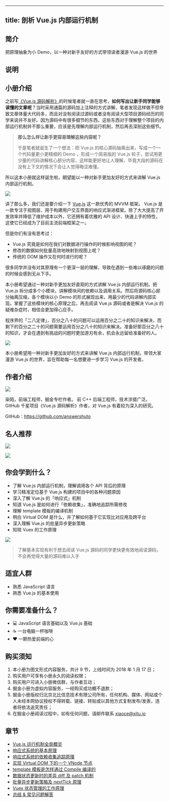 
---
title: 剖析 Vue.js 内部运行机制
---

## 简介
把原理抽象为小 Demo，以一种对新手友好的方式带领读者漫游 Vue.js 的世界

## 说明
## 小册介绍

之前写[《Vue.js 源码解析》](https://github.com/answershuto/learnVue)的时候笔者就一直在思考，**如何写出让新手同学能够读懂的文章呢**？当时采用通篇的源码加上注释的方式讲解，笔者发现这样做不但导致文章体量大代码多，而且对没有阅读过源码或者没有阅读大型项目源码经历的同学来说并不友好。因为源码中有很多细节的东西，这些东西对于理解整个项目的内部运行机制并不那么重要，应该是先理解内部运行机制，然后再去深剖这些细节。

> **那么怎么样让新手更容易理解这些内容呢？**
> 
> 于是笔者就诞生了一个想法：把 Vue.js 的核心源码抽离出来，写成一个一个代码量更小更精细的 Demo ，形成一个简易版的 Vue.js 轮子，尝试用更少量的代码讲解核心部分内容，这样能更好地让人理解，毕竟大段的源码在没有上下文的情况下会让人觉得晦涩难懂。

所以这本小册就这样诞生啦，期望能以一种对新手更加友好的方式来讲解 Vue.js 内部运行机制。

![](https://p1-jj.byteimg.com/tos-cn-i-t2oaga2asx/gold-user-assets/2018/1/16/160fd1305bfb0545~tplv-t2oaga2asx-image.image)

讲了那么多，我们还是要介绍一下 [Vue.js](https://vuejs.org/) 这一款优秀的 MVVM 框架。 Vue.js 是一款专注于视图层、用于构建用户交互界面的响应式渐进框架。除了大大提高了开发效率并降低了维护成本以外，它还拥有着优雅的 API 设计、快速上手的特性，这使它已经成为了目前主流前端框架之一。

但是你们有没有思考过：

- Vue.js 究竟是如何在我们对数据进行操作的时候影响视图的呢？
- 修改的数据如何批量高效地映射到视图上呢？
- 传统的 DOM 操作又在何时进行的呢？

很多同学并没有对其原理有一个更深一层的理解，导致在遇到一些难以琢磨的问题的时候会感到无从下手。

本小册希望通过一种对新手更加友好直观的方式讲解 Vue.js 内部运行机制。把 Vue.js 拆分成多个小模块，讲解模块间的依赖以及调用关系。然后将源码核心部分抽离压缩，各个模块以小 Demo 的形式展现出来，用最少的代码讲解内部实现。掌握了这些模块的核心原理之后，再去阅读 Vue.js 源码或者是解决 Vue.js 的疑难杂症时，相信会更加得心应手。

程序界的「二八定律」，百分之八十的问题可以运用百分之二十的知识来解决，而剩下的百分之二十的问题需要运用百分之八十的知识来解决。准备好那百分之八十的知识，才会在遇到有挑战的问题时更加游刃有余，机会永远留给准备好的人。

![](https://p1-jj.byteimg.com/tos-cn-i-t2oaga2asx/gold-user-assets/2018/1/17/16102b7244c478b8~tplv-t2oaga2asx-image.image)

本小册希望用一种对新手更加友好的方式来讲解 Vue.js 内部运行机制，带领大家漫游 Vue.js 的世界，旨在帮助每一名想要进一步学习 Vue.js 的开发者。

## 作者介绍

![](https://p1-jj.byteimg.com/tos-cn-i-t2oaga2asx/gold-user-assets/2019/1/21/1686fb1d9edb209d~tplv-t2oaga2asx-image.image)

染陌，前端工程师，掘金专栏作者。 前 C++ 后端工程师，技术涉猎广泛。GitHub 千星项目《Vue.js 源码解析》作者，对 Vue.js 有着较为深入的研究。

GitHub：<https://github.com/answershuto>

## 名人推荐

![](https://p1-jj.byteimg.com/tos-cn-i-t2oaga2asx/gold-user-assets/2018/1/17/16102ba83431fd79~tplv-t2oaga2asx-image.image)

![](https://p1-jj.byteimg.com/tos-cn-i-t2oaga2asx/gold-user-assets/2018/1/17/16102bb35339d0a9~tplv-t2oaga2asx-image.image)

## 你会学到什么？

- 了解 Vue.js 内部运行机制，理解调用各个 API 背后的原理
- 学习精准定位基于 Vue.js 构建的项目中的各种问题原因
- 深入了解 Vue.js 的「响应式」机制
- 知道 Vue.js 是如何进行「依赖收集」，准确地追踪所需修改
- 理解 template 模板的编译机制
- 明白 Virtual DOM 是什么，并了解如何基于它实现比对应用及跨平台
- 深入理解 Vue.js 的批量异步更新策略
- 知晓 Vuex 的工作原理

![](https://p1-jj.byteimg.com/tos-cn-i-t2oaga2asx/gold-user-assets/2018/1/15/160f7d5318fea08c~tplv-t2oaga2asx-image.image)

> 了解基本实现有利于想去阅读 Vue.js 源码的同学更快更有效地阅读源码，不会再觉得大量的源码难以入手

## 适宜人群

- 熟悉 JavaScript 语言
- 熟悉 Vue.js 的基本使用

## 你需要准备什么？

- 💻 JavaScript 语言基础以及 Vue.js 基础
- ☕️ 一台电脑一杯咖啡
- ❤️ 一颗热爱前端的心

## 购买须知

1.  本小册为图文形式内容服务，共计 9 节，上线时间为 2018 年 1 月 17 日；
2.  购买用户可享有小册永久的阅读权限；
3.  购买用户可进入小册微信群，与作者互动；
4.  掘金小册为虚拟内容服务，一经购买成功概不退款；
5.  掘金小册版权归北京北比信息技术有限公司所有，任何机构、媒体、网站或个人未经本网协议授权不得转载、链接、转贴或以其他方式复制发布/发表，违者将依法追究责任；
6.  在掘金小册阅读过程中，如有任何问题，请邮件联系 <xiaoce@xitu.io>

## 章节
- [Vue.js 运行机制全局概览](<./Vue.js 运行机制全局概览.md>)
- [响应式系统的基本原理](./响应式系统的基本原理.md)
- [响应式系统的依赖收集追踪原理](./响应式系统的依赖收集追踪原理.md)
- [实现 Virtual DOM 下的一个 VNode 节点](<./实现 Virtual DOM 下的一个 VNode 节点.md>)
- [template 模板是怎样通过 Compile 编译的](<./template 模板是怎样通过 Compile 编译的.md>)
- [数据状态更新时的差异 diff 及 patch 机制](<./数据状态更新时的差异 diff 及 patch 机制.md>)
- [批量异步更新策略及 nextTick 原理](<./批量异步更新策略及 nextTick 原理.md>)
- [Vuex 状态管理的工作原理](<./Vuex 状态管理的工作原理.md>)
- [总结 \& 常见问题解答](<./总结 & 常见问题解答.md>)

    